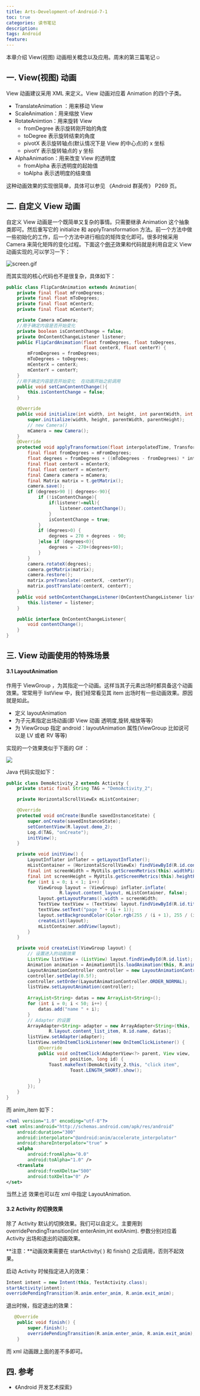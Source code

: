 ```yaml
---
title: Arts-Development-of-Android-7-1
toc: true
categories: 读书笔记
description:
tags: Android
feature:
---
```


本章介绍 View(视图) 动画相关概念以及应用。周末的第三篇笔记☺

<!--more-->

## 一. View(视图) 动画

View 动画建议采用 XML 来定义。View  动画对应着 Animation 的四个子类。

- TranslateAnimation ：用来移动 View
- ScaleAnimation：用来缩放 View
- RotateAnimtion：用来旋转 View
  - fromDegree 表示旋转刚开始的角度
  - toDegree 表示旋转结束的角度
  - pivotX 表示旋转轴点(默认情况下是 View 的中心点)的 x 坐标
  - pivotY 表示旋转轴点的 y 坐标
- AlphaAnimation：用来改变 View 的透明度
  - fromAlpha 表示透明度的起始值
  - toAlpha 表示透明度的结束值

这种动画效果的实现很简单，具体可以参见 《Android 群英传》 P269 页。

## 二. 自定义 View 动画

自定义 View 动画是一个既简单又复杂的事情。只需要继承 Animation 这个抽象类即可。然后重写它的 initialize 和 applyTransformation 方法。前一个方法中做一些初始化的工作，后一个方法中进行相应的矩阵变化即可。很多时候采用 Camera 来简化矩阵的变化过程。下面这个[例子](https://github.com/zhangke3016/FlipCards)效果和代码就是利用自定义 View 动画实现的,可以学习一下：

![screen.gif](http://7xrl8j.com1.z0.glb.clouddn.com/screen.gif?imageMogr2/thumbnail/!75p)

而其实现的核心代码也不是很复杂，具体如下：

```java
public class FlipCardAnimation extends Animation{
    private final float mFromDegrees;
    private final float mToDegrees;
    private final float mCenterX;
    private final float mCenterY;

    private Camera mCamera;
    //用于确定内容是否开始变化
    private boolean isContentChange = false;
    private OnContentChangeListener listener;
    public FlipCardAnimation(float fromDegrees, float toDegrees,
                             float centerX, float centerY) {
        mFromDegrees = fromDegrees;
        mToDegrees = toDegrees;
        mCenterX = centerX;
     	mCenterY = centerY;
    }
    //用于确定内容是否开始变化  在动画开始之前调用
    public void setCanContentChange(){
        this.isContentChange = false;
    }

    @Override
    public void initialize(int width, int height, int parentWidth, int parentHeight) {
        super.initialize(width, height, parentWidth, parentHeight);
      	// new Camera()
        mCamera = new Camera();
    }
    @Override
    protected void applyTransformation(float interpolatedTime, Transformation t) {
        final float fromDegrees = mFromDegrees;
        float degrees = fromDegrees + ((mToDegrees - fromDegrees) * interpolatedTime);
        final float centerX = mCenterX;
        final float centerY = mCenterY;
        final Camera camera = mCamera;
        final Matrix matrix = t.getMatrix();
        camera.save();
        if (degrees>90 || degrees<-90){
            if (!isContentChange){
                if(listener!=null){
                    listener.contentChange();
                }
                isContentChange = true;
            }
            if (degrees>0) {
                degrees = 270 + degrees - 90;
            }else if (degrees<0){
                degrees = -270+(degrees+90);
            }
        }
        camera.rotateX(degrees);
        camera.getMatrix(matrix);
        camera.restore();
        matrix.preTranslate(-centerX, -centerY);
        matrix.postTranslate(centerX, centerY);
    }
    public void setOnContentChangeListener(OnContentChangeListener listener) {
        this.listener = listener;
    }

    public interface OnContentChangeListener{
        void contentChange();
    }
}
```

## 三. View 动画使用的特殊场景

#### 3.1 LayoutAnimation

作用于 ViewGroup ，为其指定一个动画。这样当其子元素出场时都具备这个动画效果。常常用于 listView 中，我们经常看见其 item 出场时有一些动画效果。原因就是如此。

- 定义 layoutAnimation
- 为子元素指定出场动画(即 View 动画 透明度,旋转,缩放等等)
- 为 ViewGroup 指定 android：layoutAnimation 属性(ViewGroup 比如说可以是 LV 或者 RV 等等)

实现的一个效果类似于下面的 GIf ：

![](http://7xrl8j.com1.z0.glb.clouddn.com/ItemLayout.gif)

Java 代码实现如下：

```java
public class DemoActivity_2 extends Activity {
    private static final String TAG = "DemoActivity_2";

    private HorizontalScrollViewEx mListContainer;

    @Override
    protected void onCreate(Bundle savedInstanceState) {
        super.onCreate(savedInstanceState);
        setContentView(R.layout.demo_2);
        Log.d(TAG, "onCreate");
        initView();
    }

    private void initView() {
        LayoutInflater inflater = getLayoutInflater();
        mListContainer = (HorizontalScrollViewEx) findViewById(R.id.container);
        final int screenWidth = MyUtils.getScreenMetrics(this).widthPixels;
        final int screenHeight = MyUtils.getScreenMetrics(this).heightPixels;
        for (int i = 0; i < 1; i++) {
            ViewGroup layout = (ViewGroup) inflater.inflate(
                    R.layout.content_layout, mListContainer, false);
            layout.getLayoutParams().width = screenWidth;
            TextView textView = (TextView) layout.findViewById(R.id.title);
            textView.setText("page " + (i + 1));
            layout.setBackgroundColor(Color.rgb(255 / (i + 1), 255 / (i + 1), 0));
            createList(layout);
            mListContainer.addView(layout);
        }
    }

    private void createList(ViewGroup layout) {
      	// 设置进入的动画效果
        ListView listView = (ListView) layout.findViewById(R.id.list);
        Animation animation = AnimationUtils.loadAnimation(this, R.anim.anim_item);
        LayoutAnimationController controller = new LayoutAnimationController(animation);
        controller.setDelay(0.5f);
        controller.setOrder(LayoutAnimationController.ORDER_NORMAL);
        listView.setLayoutAnimation(controller);
        
        ArrayList<String> datas = new ArrayList<String>();
        for (int i = 0; i < 50; i++) {
            datas.add("name " + i);
        }
		// Adapter 的设置
        ArrayAdapter<String> adapter = new ArrayAdapter<String>(this,
                R.layout.content_list_item, R.id.name, datas);
        listView.setAdapter(adapter);
        listView.setOnItemClickListener(new OnItemClickListener() {
            @Override
            public void onItemClick(AdapterView<?> parent, View view,
                    int position, long id) {
                Toast.makeText(DemoActivity_2.this, "click item",
                        Toast.LENGTH_SHORT).show();

            }
        });
    }
}
```

而 anim_item 如下：

```xml
<?xml version="1.0" encoding="utf-8"?>
<set xmlns:android="http://schemas.android.com/apk/res/android"
    android:duration="300"
    android:interpolator="@android:anim/accelerate_interpolator"
    android:shareInterpolator="true" >
    <alpha
        android:fromAlpha="0.0"
        android:toAlpha="1.0" />
    <translate
        android:fromXDelta="500"
        android:toXDelta="0" />
</set>
```

当然上述 效果也可以在 xml 中指定 LayoutAnimation.

#### 3.2 Activity 的切换效果

除了 Activity 默认的切换效果。我们可以自定义。主要用到 overridePendingTransition(int enterAnim,int exitAnim). 参数分别对应着 Activity 出场和退出的动画效果。

**注意：**动画效果需要在 startActivity( ) 和 finish() 之后调用，否则不起效果。

启动 Activity 时候指定进入的效果：

```java
Intent intent = new Intent(this, TestActivity.class);
startActivity(intent);
overridePendingTransition(R.anim.enter_anim, R.anim.exit_anim);
```

退出时候，指定退出的效果：

```java
   @Override
    public void finish() {
        super.finish();
        overridePendingTransition(R.anim.enter_anim, R.anim.exit_anim);
    }
```

而 xml 动画跟上面的差不多即可。

## 四. 参考

* 《Android 开发艺术探索》

